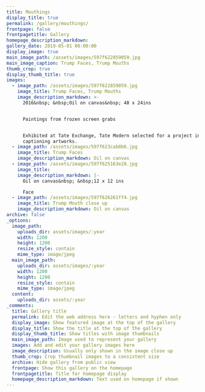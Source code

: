 ```yaml
---
title: Mouthings
display_title: true
permalink: /gallery/mouthings/
frontpage: false
frontpagetitle: Gallery
homepage_description_markdown:
gallery_date: 2019-05-01 00:00:00
display_image: true
main_image_path: /assets/images/597f622859059.jpg
main_image_caption: Trump Faces, Trump Mouths
thumb_crop: true
display_thumb_title: true
images:
  - image_path: /assets/images/597f622859059.jpg
    image_title: Trump Faces, Trump Mouths
    image_description_markdown: >-
      2016&nbsp; &nbsp;Oil on canvas&nbsp; 48 x 24ins


      Paintings from frozen screen grabs


      Exhibited at Tate Exchange, Tate Modern selected for a project in
      captioning artworks.
  - image_path: /assets/images/597f623cab0b6.jpg
    image_title: Trump Faces
    image_description_markdown: Oil on canvas
  - image_path: /assets/images/597f625163e28.jpg
    image_title:
    image_description_markdown: |-
      Oil on canvas&nbsp; &nbsp;12 x 12 ins

      Face
  - image_path: /assets/images/597f626261ff4.jpg
    image_title: Trump Mouth close up
    image_description_markdown: Oil on canvas
archive: false
_options:
  image_path:
    uploads_dir: assets/images/:year
    width: 1200
    height: 1200
    resize_style: contain
    mime_type: image/jpeg
  main_image_path:
    uploads_dir: assets/images/:year
    width: 1200
    height: 1200
    resize_style: contain
    mime_type: image/jpeg
  content:
    uploads_dir: assets/:year
_comments:
  title: Gallery title
  permalink: Edit the web address here - letters and hyphen only
  display_image: Show featured image at the top of the gallery
  display_title: Show the title at the top of the gallery
  display_thumb_title: Show titles with image thumbnails
  main_image_path: Image used to represent your gallery
  images: Add and edit your gallery images here
  image_description: Usually only shown in the image close up
  thumb_crop: Crop thumbnail images to a consistent size
  archive: Hide gallery from public view
  frontpage: Show this gallery on the homepage
  frontpagetitle: Title for homepage display
  homepage_description_markdown: Text used on homepage if shown
---
```


